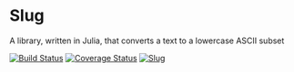 # Slug

A library, written in Julia, that converts a text to a lowercase ASCII subset

[![Build Status](https://travis-ci.org/eraviart/Slug.jl.svg?branch=master)](https://travis-ci.org/eraviart/Slug.jl)
[![Coverage Status](https://coveralls.io/repos/eraviart/Slug.jl/badge.svg?branch=master)](https://coveralls.io/r/eraviart/Slug.jl?branch=master)
[![Slug](http://pkg.julialang.org/badges/Slug_release.svg)](http://pkg.julialang.org/?pkg=Slug&ver=release)
